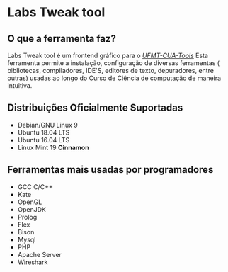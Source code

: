 Labs Tweak tool
=============================================================

O que a ferramenta faz?
-----------------
<p>
	Labs Tweak tool  é um frontend gráfico para o <em><a href="https://github.com/DanielOliveiraSouza/ufmt-cua-lab-tools">UFMT-CUA-Tools</a></em>
	Esta ferramenta permite a instalação, configuração de diversas ferramentas ( bibliotecas, compiladores, IDE'S, editores de texto, depuradores, entre outras) usadas ao longo do Curso de Ciência de computação  de maneira intuitiva.
</p>


Distribuições  Oficialmente Suportadas
---

<ul>
	<li>Debian/GNU Linux 9</li>
	<li>Ubuntu 18.04 LTS</li>
	<li>Ubuntu 16.04 LTS</li>
	<li>Linux Mint 19 <strong>Cinnamon</strong></li>
</ul>	

Ferramentas mais usadas por programadores</li>
---

<ul>
	<li>GCC C/C++</li>
	<li>Kate</li>
	<li>OpenGL</li>
	<li>OpenJDK</li>
	<li>Prolog</li>
	<li>Flex</li>
	<li>Bison</li>
	<li>Mysql</li>
	<li>PHP</li>
	<li>Apache Server</li>
	<li>Wireshark</li>
</ul>